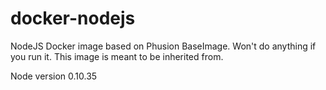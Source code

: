docker-nodejs
===========

NodeJS Docker image based on Phusion BaseImage. Won't do anything if you run it. This image is meant to be inherited from.
  
Node version 0.10.35
